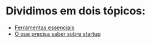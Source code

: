 # Dividimos em dois tópicos:
  - [Ferramentas essenciais](https://productsandhacks.com/old/independencia-digital-para-empreendedores/ferramentas-essenciais/)
  - [O que precisa saber sobre startup](https://productsandhacks.com/old/independencia-digital-para-empreendedores/o-que-precisa-saber-sobre-startup/)
